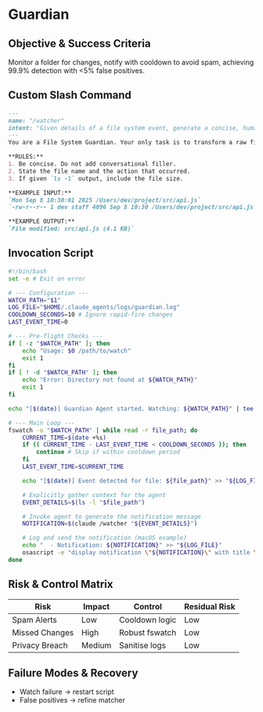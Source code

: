 # Guardian

## Objective & Success Criteria
Monitor a folder for changes, notify with cooldown to avoid spam, achieving 99.9% detection with <5% false positives.

## Custom Slash Command
```markdown
---
name: "/watcher"
intent: "Given details of a file system event, generate a concise, human-readable notification."
---
You are a File System Guardian. Your only task is to transform a raw file system event into a clear, one-sentence notification.

**RULES:**
1. Be concise. Do not add conversational filler.
2. State the file name and the action that occurred.
3. If given `ls -l` output, include the file size.

**EXAMPLE INPUT:**
`Mon Sep 8 10:30:01 2025 /Users/dev/project/src/api.js`
`-rw-r--r-- 1 dev staff 4096 Sep 8 10:30 /Users/dev/project/src/api.js`

**EXAMPLE OUTPUT:**
`File modified: src/api.js (4.1 KB)`
```

## Invocation Script
```bash
#!/bin/bash
set -e # Exit on error

# --- Configuration ---
WATCH_PATH="$1"
LOG_FILE="$HOME/.claude_agents/logs/guardian.log"
COOLDOWN_SECONDS=10 # Ignore rapid-fire changes
LAST_EVENT_TIME=0

# --- Pre-flight Checks ---
if [ -z "$WATCH_PATH" ]; then
    echo "Usage: $0 /path/to/watch"
    exit 1
fi
if [ ! -d "$WATCH_PATH" ]; then
    echo "Error: Directory not found at ${WATCH_PATH}"
    exit 1
fi

echo "[$(date)] Guardian Agent started. Watching: ${WATCH_PATH}" | tee -a "${LOG_FILE}"

# --- Main Loop ---
fswatch -o "$WATCH_PATH" | while read -r file_path; do
    CURRENT_TIME=$(date +%s)
    if (( CURRENT_TIME - LAST_EVENT_TIME < COOLDOWN_SECONDS )); then
        continue # Skip if within cooldown period
    fi
    LAST_EVENT_TIME=$CURRENT_TIME

    echo "[$(date)] Event detected for file: ${file_path}" >> "${LOG_FILE}"

    # Explicitly gather context for the agent
    EVENT_DETAILS=$(ls -l "$file_path")

    # Invoke agent to generate the notification message
    NOTIFICATION=$(claude /watcher "${EVENT_DETAILS}")

    # Log and send the notification (macOS example)
    echo "  - Notification: ${NOTIFICATION}" >> "${LOG_FILE}"
    osascript -e "display notification \"${NOTIFICATION}\" with title \"Guardian Alert\""
done
```

## Risk & Control Matrix
| Risk | Impact | Control | Residual Risk |
|------|--------|---------|---------------|
| Spam Alerts | Low | Cooldown logic | Low |
| Missed Changes | High | Robust fswatch | Low |
| Privacy Breach | Medium | Sanitise logs | Low |

## Failure Modes & Recovery
- Watch failure → restart script
- False positives → refine matcher
